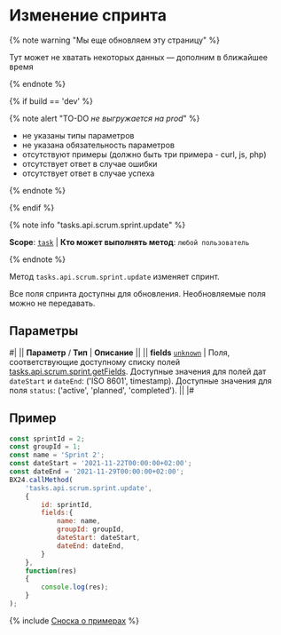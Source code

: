 # Изменение спринта

{% note warning "Мы еще обновляем эту страницу" %}

Тут может не хватать некоторых данных — дополним в ближайшее время

{% endnote %}

{% if build == 'dev' %}

{% note alert "TO-DO _не выгружается на prod_" %}

- не указаны типы параметров
- не указана обязательность параметров
- отсутствуют примеры (должно быть три примера - curl, js, php)
- отсутствует ответ в случае ошибки
- отсутствует ответ в случае успеха
 
{% endnote %}

{% endif %}

{% note info "tasks.api.scrum.sprint.update" %}

**Scope**: [`task`](../../../scopes/permissions.md) | **Кто может выполнять метод**: `любой пользователь`

{% endnote %}

Метод `tasks.api.scrum.sprint.update` изменяет спринт.

Все поля спринта доступны для обновления. Необновляемые поля можно не передавать.

## Параметры

#|
|| **Параметр** / **Тип** | **Описание** ||
|| **fields**
[`unknown`](../../../data-types.md) | Поля, соответствующие доступному списку полей [tasks.api.scrum.sprint.getFields](./tasks-api-scrum-sprint-get-fields.md).
Доступные значения для полей дат `dateStart` и `dateEnd`: ('ISO 8601', timestamp). 
Доступные значения для поля `status`: ('active', 'planned', 'completed'). ||
|#

## Пример

```js
const sprintId = 2;
const groupId = 1;
const name = 'Sprint 2';
const dateStart = '2021-11-22T00:00:00+02:00';
const dateEnd = '2021-11-29T00:00:00+02:00';
BX24.callMethod(
    'tasks.api.scrum.sprint.update',
    {
        id: sprintId,
        fields:{
            name: name,
            groupId: groupId,
            dateStart: dateStart,
            dateEnd: dateEnd,
        }
    },
    function(res)
    {
        console.log(res);
    }
);
```

{% include [Сноска о примерах](../../../../_includes/examples.md) %}